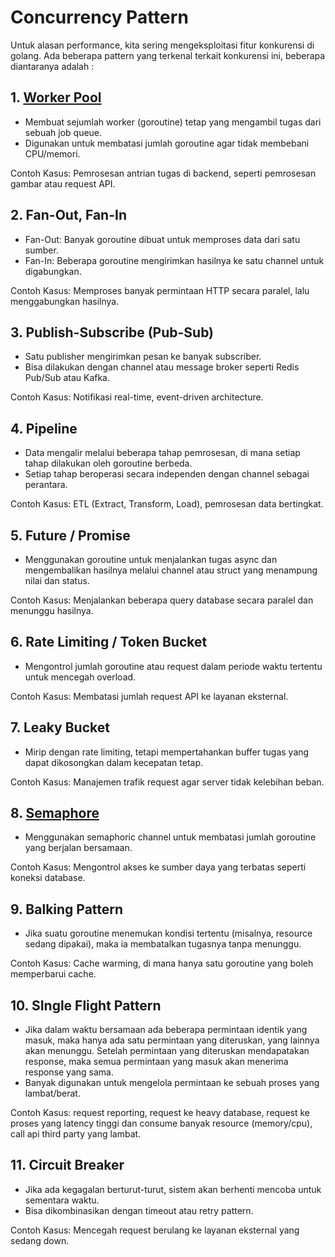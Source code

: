 # Concurrency Pattern
Untuk alasan performance, kita sering mengeksploitasi fitur konkurensi di golang. Ada beberapa pattern yang terkenal terkait konkurensi ini, beberapa diantaranya adalah :


## 1. [Worker Pool](worker-pool.md)

- Membuat sejumlah worker (goroutine) tetap yang mengambil tugas dari sebuah job queue.
- Digunakan untuk membatasi jumlah goroutine agar tidak membebani CPU/memori.

Contoh Kasus: Pemrosesan antrian tugas di backend, seperti pemrosesan gambar atau request API.

## 2. Fan-Out, Fan-In

- Fan-Out: Banyak goroutine dibuat untuk memproses data dari satu sumber.
- Fan-In: Beberapa goroutine mengirimkan hasilnya ke satu channel untuk digabungkan.

Contoh Kasus: Memproses banyak permintaan HTTP secara paralel, lalu menggabungkan hasilnya.

## 3. Publish-Subscribe (Pub-Sub)

- Satu publisher mengirimkan pesan ke banyak subscriber.
- Bisa dilakukan dengan channel atau message broker seperti Redis Pub/Sub atau Kafka.

Contoh Kasus: Notifikasi real-time, event-driven architecture.

## 4. Pipeline

- Data mengalir melalui beberapa tahap pemrosesan, di mana setiap tahap dilakukan oleh goroutine berbeda.
- Setiap tahap beroperasi secara independen dengan channel sebagai perantara.

Contoh Kasus: ETL (Extract, Transform, Load), pemrosesan data bertingkat.

## 5. Future / Promise

- Menggunakan goroutine untuk menjalankan tugas async dan mengembalikan hasilnya melalui channel atau struct yang menampung nilai dan status.

Contoh Kasus: Menjalankan beberapa query database secara paralel dan menunggu hasilnya.

## 6. Rate Limiting / Token Bucket

- Mengontrol jumlah goroutine atau request dalam periode waktu tertentu untuk mencegah overload.

Contoh Kasus: Membatasi jumlah request API ke layanan eksternal.

## 7. Leaky Bucket

- Mirip dengan rate limiting, tetapi mempertahankan buffer tugas yang dapat dikosongkan dalam kecepatan tetap.

Contoh Kasus: Manajemen trafik request agar server tidak kelebihan beban.

## 8. [Semaphore](semaphore.md)

- Menggunakan semaphoric channel untuk membatasi jumlah goroutine yang berjalan bersamaan.

Contoh Kasus: Mengontrol akses ke sumber daya yang terbatas seperti koneksi database.

## 9. Balking Pattern

- Jika suatu goroutine menemukan kondisi tertentu (misalnya, resource sedang dipakai), maka ia membatalkan tugasnya tanpa menunggu.

Contoh Kasus: Cache warming, di mana hanya satu goroutine yang boleh memperbarui cache.

## 10. SIngle Flight Pattern
- Jika dalam waktu bersamaan ada beberapa permintaan identik yang masuk, maka hanya ada satu permintaan yang diteruskan, yang lainnya akan menunggu. Setelah permintaan yang diteruskan mendapatakan response, maka semua permintaan yang masuk akan menerima response yang sama.
- Banyak digunakan untuk mengelola permintaan ke sebuah proses yang lambat/berat.

Contoh Kasus: request reporting, request ke heavy database, request ke proses yang latency tinggi dan consume banyak resource (memory/cpu), call api third party yang lambat.

## 11. Circuit Breaker

- Jika ada kegagalan berturut-turut, sistem akan berhenti mencoba untuk sementara waktu.
- Bisa dikombinasikan dengan timeout atau retry pattern.

Contoh Kasus: Mencegah request berulang ke layanan eksternal yang sedang down.